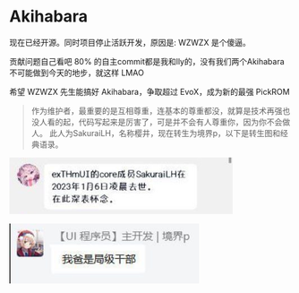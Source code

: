 # Akihabara

现在已经开源。同时项目停止活跃开发，原因是: WZWZX 是个傻逼。

贡献问题自己看吧 80% 的自主commit都是我和lly的，没有我们两个Akihabara不可能做到今天的地步，就这样 LMAO

希望 WZWZX 先生能搞好 Akihabara，争取超过 EvoX，成为新的最强 PickROM

> 作为维护者，最重要的是互相尊重，连基本的尊重都没，就算是技术再强也没人看的起，代码写起来是厉害了，可是并不会有人尊重你，因为你不会做人。
> 此人为SakuraiLH，名称樱井，现在转生为境界p，以下是转生图和经典语录。

![转生](/image/1.jpg)

![我爸是](/image/2.jpg)